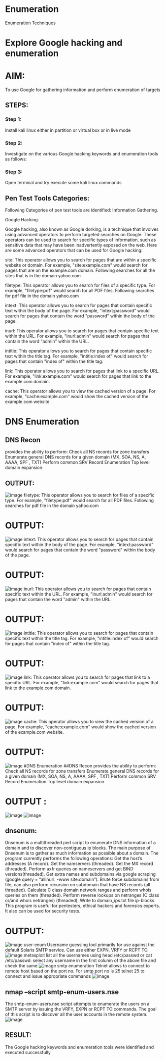 # Enumeration
Enumeration Techniques

# Explore Google hacking and enumeration 

# AIM:

To use Google for gathering information and perform enumeration of targets

## STEPS:

### Step 1:

Install kali linux either in partition or virtual box or in live mode

### Step 2:

Investigate on the various Google hacking keywords and enumeration tools as follows:


### Step 3:
Open terminal and try execute some kali linux commands

## Pen Test Tools Categories:  

Following Categories of pen test tools are identified:
Information Gathering.

Google Hacking:

Google hacking, also known as Google dorking, is a technique that involves using advanced operators to perform targeted searches on Google. These operators can be used to search for specific types of information, such as sensitive data that may have been inadvertently exposed on the web. Here are some advanced operators that can be used for Google hacking:

site: This operator allows you to search for pages that are within a specific website or domain. For example, "site:example.com" would search for pages that are on the example.com domain.
Following searches for all the sites that is in the domain yahoo.com

filetype: This operator allows you to search for files of a specific type. For example, "filetype:pdf" would search for all PDF files.
Following searches for pdf file in the domain yahoo.com



intext: This operator allows you to search for pages that contain specific text within the body of the page. For example, "intext:password" would search for pages that contain the word "password" within the body of the page.


inurl: This operator allows you to search for pages that contain specific text within the URL. For example, "inurl:admin" would search for pages that contain the word "admin" within the URL.

intitle: This operator allows you to search for pages that contain specific text within the title tag. For example, "intitle:index of" would search for pages that contain "index of" within the title tag.

link: This operator allows you to search for pages that link to a specific URL. For example, "link:example.com" would search for pages that link to the example.com domain.

cache: This operator allows you to view the cached version of a page. For example, "cache:example.com" would show the cached version of the example.com website.

 
# DNS Enumeration


## DNS Recon
provides the ability to perform:
Check all NS records for zone transfers
Enumerate general DNS records for a given domain (MX, SOA, NS, A, AAAA, SPF , TXT)
Perform common SRV Record Enumeration
Top level domain expansion
## OUTPUT:
![image](https://github.com/Raja8334/Enumeration/assets/120719634/6caaa262-965b-4c82-9bd5-239d5641b0c9)
filetype: This operator allows you to search for files of a specific type. For example, "filetype:pdf" would search for all PDF files. Following searches for pdf file in the domain yahoo.com
# OUTPUT:
![image](https://github.com/Raja8334/Enumeration/assets/120719634/71a90d4b-bb1c-467d-90bb-7cdd560bf500)
intext: This operator allows you to search for pages that contain specific text within the body of the page. For example, "intext:password" would search for pages that contain the word "password" within the body of the page.
# OUTPUT:
![image](https://github.com/Raja8334/Enumeration/assets/120719634/09f6ff08-3557-4aaa-a144-ab7d82dc3111)
inurl: This operator allows you to search for pages that contain specific text within the URL. For example, "inurl:admin" would search for pages that contain the word "admin" within the URL.
# OUTPUT:
![image](https://github.com/Raja8334/Enumeration/assets/120719634/ac7f0b2b-3dde-44aa-a160-8421d83d2a20)
intitle: This operator allows you to search for pages that contain specific text within the title tag. For example, "intitle:index of" would search for pages that contain "index of" within the title tag.
# OUTPUT:
![image](https://github.com/Raja8334/Enumeration/assets/120719634/38551de5-b144-474b-814e-51b9eca3873f)
link: This operator allows you to search for pages that link to a specific URL. For example, "link:example.com" would search for pages that link to the example.com domain.
# OUTPUT:
![image](https://github.com/Raja8334/Enumeration/assets/120719634/3005c095-b5e4-4eaf-8a2d-764d26be9737)
cache: This operator allows you to view the cached version of a page. For example, "cache:example.com" would show the cached version of the example.com website.
# OUTPUT:
![image](https://github.com/Raja8334/Enumeration/assets/120719634/0c4b1698-b07f-458f-8231-8c275a5bc82c)
#DNS Enumeration ##DNS Recon provides the ability to perform: Check all NS records for zone transfers Enumerate general DNS records for a given domain (MX, SOA, NS, A, AAAA, SPF , TXT) Perform common SRV Record Enumeration Top level domain expansion
# OUTPUT :
![image](https://github.com/Raja8334/Enumeration/assets/120719634/06720748-2e1c-4886-a338-1ab5e675ae56)
![image](https://github.com/Raja8334/Enumeration/assets/120719634/576ad4ae-69f5-49ba-b9f3-dc52651ac264)
## dnsenum:
Dnsenum is a multithreaded perl script to enumerate DNS information of a domain and to discover non-contiguous ip blocks. The main purpose of Dnsenum is to gather as much information as possible about a domain. The program currently performs the following operations: Get the host’s addresses (A record). Get the namservers (threaded). Get the MX record (threaded). Perform axfr queries on nameservers and get BIND versions(threaded). Get extra names and subdomains via google scraping (google query = “allinurl: -www site:domain”). Brute force subdomains from file, can also perform recursion on subdomain that have NS records (all threaded). Calculate C class domain network ranges and perform whois queries on them (threaded). Perform reverse lookups on netranges (C class or/and whois netranges) (threaded). Write to domain_ips.txt file ip-blocks. This program is useful for pentesters, ethical hackers and forensics experts. It also can be used for security tests.
# OUTPUT:
![image](https://github.com/Raja8334/Enumeration/assets/120719634/521105dd-e0e2-4351-8351-202a15821722)
user-enum Username guessing tool primarily for use against the default Solaris SMTP service. Can use either EXPN, VRFY or RCPT TO.
![image](https://github.com/Raja8334/Enumeration/assets/120719634/66e15746-e1c2-48bd-a0e8-02f8f221673e)
metasploit list all the usernames using head /etc/passwd or cat /etc/passwd: select any username in the first column of the above file and check the same
![image](https://github.com/Raja8334/Enumeration/assets/120719634/9ed5bca7-24b4-487a-ad36-114339f107c6)
smtp enumeration Telnet allows to connect to remote host based on the port no. For smtp port no is 25 telnet 25 to connect and issue appropriate commands
![image](https://github.com/Raja8334/Enumeration/assets/120719634/2e25d4e7-a7f9-453f-8204-e94ec07f100a)
## nmap –script smtp-enum-users.nse
The smtp-enum-users.nse script attempts to enumerate the users on a SMTP server by issuing the VRFY, EXPN or RCPT TO commands. The goal of this script is to discover all the user accounts in the remote system.
![image](https://github.com/Raja8334/Enumeration/assets/120719634/eba745b0-769c-48c5-a1ad-bfe8c4b4e7e1)

## RESULT:
The Google hacking keywords and enumeration tools were identified and executed successfully

